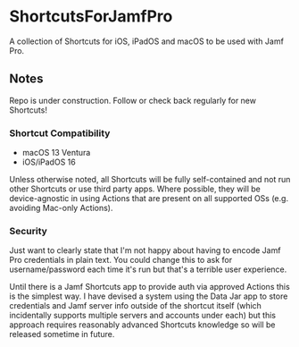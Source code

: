 # ShortcutsForJamfPro
A collection of Shortcuts for iOS, iPadOS and macOS to be used with Jamf Pro. 

## Notes
Repo is under construction. Follow or check back regularly for new Shortcuts!

### Shortcut Compatibility
- macOS 13 Ventura
- iOS/iPadOS 16

Unless otherwise noted, all Shortcuts will be fully self-contained and not run other Shortcuts or use third party apps. Where possible, they will be device-agnostic in using Actions that are present on all supported OSs (e.g. avoiding Mac-only Actions). 

### Security
Just want to clearly state that I'm not happy about having to encode Jamf Pro credentials in plain text. You could change this to ask for username/password each time it's run but that's a terrible user experience. 

Until there is a Jamf Shortcuts app to provide auth via approved Actions this is the simplest way. I have devised a system using the Data Jar app to store credentials and Jamf server info outside of the shortcut itself (which incidentally supports multiple servers and accounts under each) but this approach requires reasonably advanced Shortcuts knowledge so will be released sometime in future. 

###
